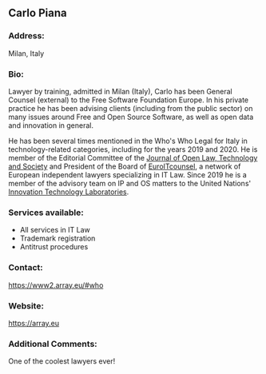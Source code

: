 ## Carlo Piana

### Address:

Milan, Italy

### Bio:

Lawyer by training, admitted in Milan (Italy), Carlo has been General Counsel
(external) to the Free Software Foundation Europe. In his private practice he
has been advising clients (including from the public sector) on many issues
around Free and Open Source Software, as well as open data and innovation in
general.

He has been several times mentioned in the Who's Who Legal for Italy in
technology-related categories, including for the years 2019 and 2020. He is
member of the Editorial Committee of the [Journal of Open Law, Technology and
Society](https://jolts.world) and President of the Board of
[EuroITcounsel](https://www.euroitcounsel.com), a network of European
independent lawyers specializing in IT Law. Since 2019 he is a member of the
advisory team on IP and OS matters to the United Nations' [Innovation Technology
Laboratories][dd535fca].

[dd535fca]: https://until.un.org/content/expert-fora "UNTIL Advisory"

### Services available:

* All services in IT Law
* Trademark registration
* Antitrust procedures

### Contact:

<https://www2.array.eu/#who>

### Website:

<https://array.eu>

### Additional Comments:

One of the coolest lawyers ever!
